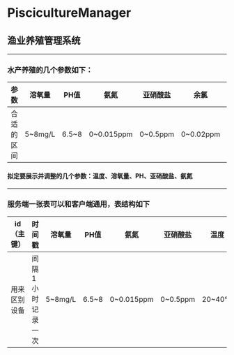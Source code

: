 # PiscicultureManager
## 渔业养殖管理系统

-----

### 水产养殖的几个参数如下：
| 参数       | 溶氧量  | PH值  | 氨氮       | 亚硝酸盐 | 余氯      | 温度   |
| ---------- | ------- | ----- | ---------- | -------- | --------- | ------ |
| 合适的区间 | 5~8mg/L | 6.5~8 | 0~0.015ppm | 0~0.5ppm | 0~0.02ppm | 20~40℃ |

#### 拟定要展示并调整的几个参数：温度、溶氧量、PH、亚硝酸盐、氨氮

-----

### 服务端一张表可以和客户端通用，表结构如下
| id（主键）   | 时间戳            | 溶氧量  | PH值  | 氨氮       | 亚硝酸盐 | 温度   |
| ------------ | ----------------- | ------- | ----- | ---------- | -------- | ------ |
| 用来区别设备 | 间隔1小时记录一次 | 5~8mg/L | 6.5~8 | 0~0.015ppm | 0~0.5ppm | 20~40℃ |